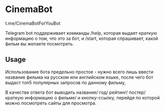 # CinemaBot

t.me/CinemaBotForYouBot

Telegram bot поддерживает комманды /help, которая выдает краткую информацию о том, что это за бот, и /start, которая
спрашивает, какой фильм вы желаете посмотреть.

## Usage

Использование бота предельно простое - нужно всего лишь ввести название фильма на русском или английском языке, после
чего бот выдаст топ5 популярных запросов по данному фильму,

В качестве ответа бот выводить название/ год/ рейтинг/ постер/ краткую информацию о фильме/ и кнопку-ссылку, перейдя по
которой можно посмотреть сайты для просмотра. 
